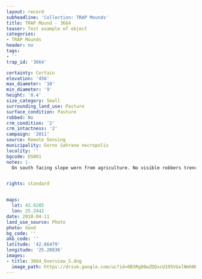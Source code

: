 ```yaml
---
layout: record
subheadline: 'Collection: TRAP Mounds'
title: TRAP Mound - 3664
teaser: Test example of object
categories:
- TRAP Mounds
header: no
tags:
- ''
trap_id: '3664'

certainty: Certain
elevation: '456'
max_diameter: '10'
min_diameter: '9'
height: '0.4'
size_category: Small
surrounding_land_use: Pasture
surface_condition: Pasture
robbed: No
crm_condition: '2'
crm_intactness: '2'
campaign: '2011'
source: Remote Sensing
municipality: Gorno Sahrane necropolis
locality: ''
bgcode: DS001
notes: |-
  On south facing slope worn from agriculture. No visible robbers trenches.


rights: standard


maps:
  lat: 42.6285
  lon: 25.2442
date: 2018-04-11
land_use_source: Photo
photo: Good
bg_code: ''
akb_code: ''
latitude: '42.66479'
longitude: '25.20836'
images:
- title: 3664_Overview_S.dng
  image_path: https://drive.google.com/uc?id=0B3Rg88wZDQscU195VGxlNmhNRGM
---
```

